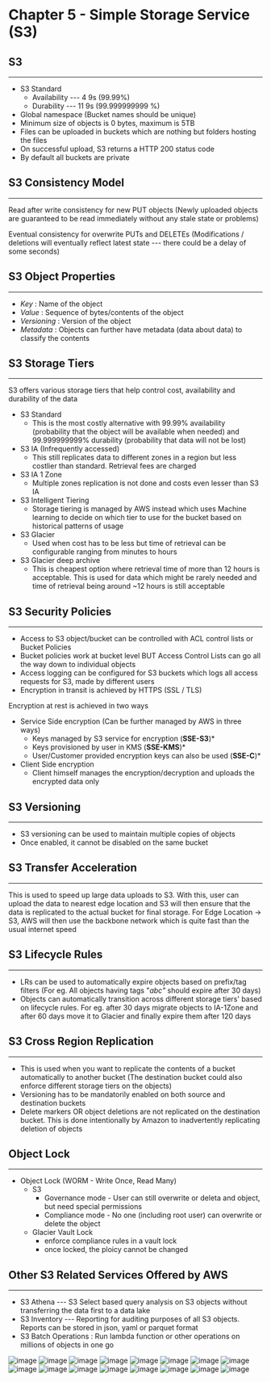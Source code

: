 # Chapter 5 - Simple Storage Service (S3)

## S3

____

- S3 Standard
  - Availability --- 4 9s (99.99%)
  - Durability --- 11 9s (99.999999999 %)
- Global namespace (Bucket names should be unique)
- Minimum size of objects is 0 bytes, maximum is 5TB
- Files can be uploaded in buckets which are nothing but folders hosting the files
- On successful upload, S3 returns a HTTP 200 status code
- By default all buckets are private

## S3 Consistency Model

____

Read after write consistency for new PUT objects (Newly uploaded objects are guaranteed to be read immediately without any stale state or problems)

Eventual consistency for overwrite PUTs and DELETEs (Modifications / deletions will eventually reflect latest state --- there could be a delay of some seconds)

## S3 Object Properties

____

- *Key* : Name of the object
- *Value* : Sequence of bytes/contents of the object
- *Versioning* : Version of the object
- *Metadata* : Objects can further have metadata (data about data) to classify the contents

## S3 Storage Tiers

____

S3 offers various storage tiers that help control cost, availability and durability of the data

- S3 Standard
  - This is the most costly alternative with 99.99% availability (probability that the object will be available when needed) and 99.999999999% durability (probability that data will not be lost)
- S3 IA (Infrequently accessed)
  - This still replicates data to different zones in a region but less costlier than standard. Retrieval fees are charged
- S3 IA 1 Zone
  - Multiple zones replication is not done and costs even lesser than S3 IA
- S3 Intelligent Tiering
  - Storage tiering is managed by AWS instead which uses Machine learning to decide on which tier to use for the bucket based on historical patterns of usage
- S3 Glacier
  - Used when cost has to be less but time of retrieval can be configurable ranging from minutes to hours
- S3 Glacier deep archive
  - This is cheapest option where retrieval time of more than 12 hours is acceptable. This is used for data which might be rarely needed and time of retrieval being around ~12 hours is still acceptable

## S3 Security Policies

____

- Access to S3 object/bucket can be controlled with ACL control lists or Bucket Policies
- Bucket policies work at bucket level BUT Access Control Lists can go all the way down to individual objects
- Access logging can be configured for S3 buckets which logs all access requests for S3, made by different users
- Encryption in transit is achieved by HTTPS (SSL / TLS)

Encryption at rest is achieved in two ways

- Service Side encryption (Can be further managed by AWS in three ways)
  - Keys managed by S3 service for encryption (**SSE-S3**)*
  - Keys provisioned by user in KMS (**SSE-KMS**)*
  - User/Customer provided encryption keys can also be used (**SSE-C**)*
- Client Side encryption
  - Client himself manages the encryption/decryption and uploads the encrypted data only

## S3 Versioning

____

- S3 versioning can be used to maintain multiple copies of objects
- Once enabled, it cannot be disabled on the same bucket

## S3 Transfer Acceleration

____

This is used to speed up large data uploads to S3. With this, user can upload the data to nearest edge location and S3 will then ensure that the data is replicated to the actual bucket for final storage. For Edge Location -> S3, AWS will then use the backbone network which is quite fast than the usual internet speed

## S3 Lifecycle Rules

____

- LRs can be used to automatically expire objects based on prefix/tag filters (For eg. All objects having tags "*abc"* should expire after 30 days)
- Objects can automatically transition across different storage tiers' based on lifecycle rules. For eg. after 30 days migrate objects to IA-1Zone and after 60 days move it to Glacier and finally expire them after 120 days

## S3 Cross Region Replication

____

- This is used when you want to replicate the contents of a bucket automatically to another bucket (The destination bucket could also enforce different storage tiers on the objects)
- Versioning has to be mandatorily enabled on both source and destination buckets
- Delete markers OR object deletions are not replicated on the destination bucket. This is done intentionally by Amazon to inadvertently replicating deletion of objects

## Object Lock

____

- Object Lock (WORM - Write Once, Read Many)
  - S3
    - Governance mode - User can still overwrite or deleta and object, but need special permissions
    - Compliance mode - No one (including root user) can overwrite or delete the object
  - Glacier Vault Lock
    - enforce compliance rules in a vault lock
    - once locked, the ploicy cannot be changed

## Other S3 Related Services Offered by AWS

____

- S3 Athena --- S3 Select based query analysis on S3 objects without transferring the data first to a data lake
- S3 Inventory --- Reporting for auditing purposes of all S3 objects. Reports can be stored in json, yaml or parquet format
- S3 Batch Operations : Run lambda function or other operations on millions of objects in one go

![image](https://user-images.githubusercontent.com/42945500/145450615-05fcc021-f2d8-460a-af39-1b9c243f04fc.png)
![image](https://user-images.githubusercontent.com/42945500/145450622-49e925b9-eec3-4223-bd2f-dd133c6e96bf.png)
![image](https://user-images.githubusercontent.com/42945500/145450632-07b3160c-9619-4935-bd86-f6a38a51a5a1.png)
![image](https://user-images.githubusercontent.com/42945500/145450646-cf958a33-d4e5-4c16-bde8-185d113a2ae3.png)
![image](https://user-images.githubusercontent.com/42945500/145450652-71e08867-1200-4eb3-be39-e15697352de7.png)
![image](https://user-images.githubusercontent.com/42945500/145450664-47a03b7b-ee9a-49f2-803b-1c4a1f55fc0e.png)
![image](https://user-images.githubusercontent.com/42945500/145450691-d987dacd-bac8-46db-9109-fb40ae0f69fc.png)
![image](https://user-images.githubusercontent.com/42945500/145450714-29154b22-1b5e-4843-ad42-4dec18a6db81.png)
![image](https://user-images.githubusercontent.com/42945500/145450718-bc7cd791-559f-468c-ab07-b113922539cd.png)
![image](https://user-images.githubusercontent.com/42945500/145450728-196a9b2b-5d22-4f6b-987d-8efdb344c61d.png)
![image](https://user-images.githubusercontent.com/42945500/145450743-839093d5-684e-4c7f-b1d2-60509ef61f3d.png)
![image](https://user-images.githubusercontent.com/42945500/145450754-31b5fea8-2a00-49aa-b730-ea71c0aec0a1.png)
![image](https://user-images.githubusercontent.com/42945500/145450768-eca7851d-e05f-4ca3-8285-5c1a2e21e636.png)
![image](https://user-images.githubusercontent.com/42945500/145450778-f1e4885b-e0d7-44bf-bdc4-8b3a7b2f432f.png)
![image](https://user-images.githubusercontent.com/42945500/145450802-5eee5f67-1a60-4403-b9c3-73a410b29af4.png)
![image](https://user-images.githubusercontent.com/42945500/145450833-a930ba69-89c8-4781-a9b5-4b80dd1e2d68.png)
